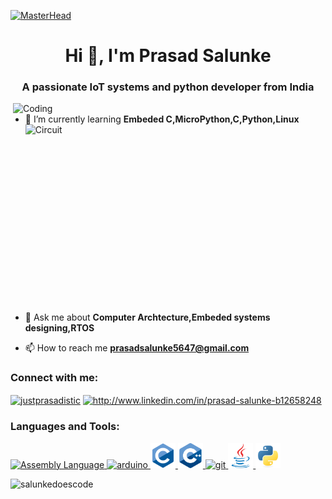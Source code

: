 
[![MasterHead](https://miro.medium.com/v2/resize:fit:1358/1*SazB8drLx74W-bFBqag9zA.gif)](https://rishavchanda.io)

<h1 align="center">Hi 👋, I'm Prasad Salunke</h1>
<h3 align="center">A passionate IoT systems and python developer from India</h3>

<img align="right" alt="Coding" width="500" src="https://jppresents.net/static/images/asm.gif">



- 🌱 I’m currently learning **Embeded C,MicroPython,C,Python,Linux**<img align="right" alt="Circuit" width="500" height="300" src="https://cdn.dribbble.com/users/1366606/screenshots/8075231/media/e971c24ffcfc453ec6c21accb4acbec8.gif">

-  💬 Ask me about **Computer Archtecture,Embeded systems designing,RTOS**

- 📫 How to reach me **prasadsalunke5647@gmail.com**

<h3 align="left">Connect with me:</h3>
<p align="left">
<a href="https://twitter.com/justprasadistic" target="blank"><img align="center" src="https://raw.githubusercontent.com/rahuldkjain/github-profile-readme-generator/master/src/images/icons/Social/twitter.svg" alt="justprasadistic" height="30" width="40" /></a>
<a href="https://linkedin.com/in/http://www.linkedin.com/in/prasad-salunke-b12658248" target="blank"><img align="center" src="https://raw.githubusercontent.com/rahuldkjain/github-profile-readme-generator/master/src/images/icons/Social/linked-in-alt.svg" alt="http://www.linkedin.com/in/prasad-salunke-b12658248" height="30" width="40" /></a>
</p>

<h3 align="left">Languages and Tools:</h3>
<p align="left"> <a href="https://www.tutorialspoint.com/assembly_programming/index.htm" target="_blank" rel="noreferrer"> <img src="https://www.powerandcables.com/wp-content/uploads/2021/02/ASM-Symbol-Blue-Tight-002-min.png" alt="Assembly Language" width="40" height="40"/> </a><a href="https://www.arduino.cc/" target="_blank" rel="noreferrer"> <img src="https://cdn.worldvectorlogo.com/logos/arduino-1.svg" alt="arduino" width="40" height="40"/> </a> <a href="https://www.cprogramming.com/" target="_blank" rel="noreferrer"> <img src="https://raw.githubusercontent.com/devicons/devicon/master/icons/c/c-original.svg" alt="c" width="40" height="40"/> </a> <a href="https://www.w3schools.com/cpp/" target="_blank" rel="noreferrer"> <img src="https://raw.githubusercontent.com/devicons/devicon/master/icons/cplusplus/cplusplus-original.svg" alt="cplusplus" width="40" height="40"/> </a> <a href="https://git-scm.com/" target="_blank" rel="noreferrer"> <img src="https://www.vectorlogo.zone/logos/git-scm/git-scm-icon.svg" alt="git" width="40" height="40"/> </a> <a href="https://www.java.com" target="_blank" rel="noreferrer"> <img src="https://raw.githubusercontent.com/devicons/devicon/master/icons/java/java-original.svg" alt="java" width="40" height="40"/> </a> <a href="https://www.python.org" target="_blank" rel="noreferrer"> <img src="https://raw.githubusercontent.com/devicons/devicon/master/icons/python/python-original.svg" alt="python" width="40" height="40"/> </a> </p>




<p>&nbsp;<img width="270" height="200" align="Left" src="https://github-readme-stats.vercel.app/api?username=salunkedoescode&show_icons=true&locale=en" alt="salunkedoescode" /></p>
